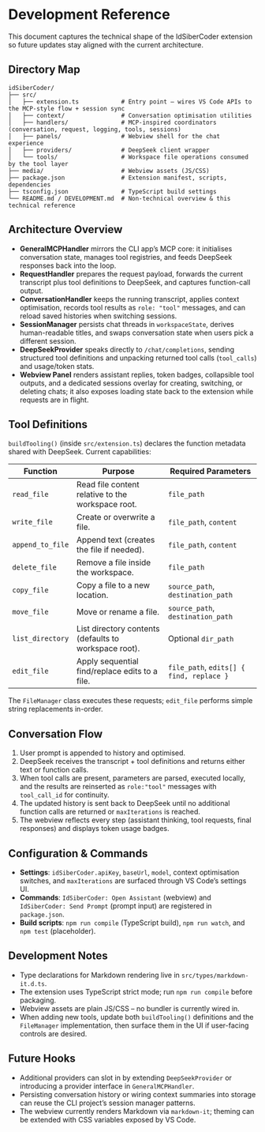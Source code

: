 # Development Reference

This document captures the technical shape of the IdSiberCoder extension so future updates stay aligned with the current architecture.

## Directory Map

```
idSiberCoder/
├── src/
│   ├── extension.ts            # Entry point – wires VS Code APIs to the MCP-style flow + session sync
│   ├── context/                # Conversation optimisation utilities
│   ├── handlers/               # MCP-inspired coordinators (conversation, request, logging, tools, sessions)
│   ├── panels/                 # Webview shell for the chat experience
│   ├── providers/              # DeepSeek client wrapper
│   └── tools/                  # Workspace file operations consumed by the tool layer
├── media/                      # Webview assets (JS/CSS)
├── package.json                # Extension manifest, scripts, dependencies
├── tsconfig.json               # TypeScript build settings
└── README.md / DEVELOPMENT.md  # Non-technical overview & this technical reference
```

## Architecture Overview

- **GeneralMCPHandler** mirrors the CLI app’s MCP core: it initialises conversation state, manages tool registries, and feeds DeepSeek responses back into the loop.
- **RequestHandler** prepares the request payload, forwards the current transcript plus tool definitions to DeepSeek, and captures function-call output.
- **ConversationHandler** keeps the running transcript, applies context optimisation, records tool results as `role: "tool"` messages, and can reload saved histories when switching sessions.
- **SessionManager** persists chat threads in `workspaceState`, derives human-readable titles, and swaps conversation state when users pick a different session.
- **DeepSeekProvider** speaks directly to `/chat/completions`, sending structured tool definitions and unpacking returned tool calls (`tool_calls`) and usage/token stats.
- **Webview Panel** renders assistant replies, token badges, collapsible tool outputs, and a dedicated sessions overlay for creating, switching, or deleting chats; it also exposes loading state back to the extension while requests are in flight.

## Tool Definitions

`buildTooling()` (inside `src/extension.ts`) declares the function metadata shared with DeepSeek. Current capabilities:

| Function        | Purpose                                                | Required Parameters            |
|-----------------|---------------------------------------------------------|--------------------------------|
| `read_file`     | Read file content relative to the workspace root.       | `file_path`                    |
| `write_file`    | Create or overwrite a file.                             | `file_path`, `content`         |
| `append_to_file`| Append text (creates the file if needed).               | `file_path`, `content`         |
| `delete_file`   | Remove a file inside the workspace.                     | `file_path`                    |
| `copy_file`     | Copy a file to a new location.                          | `source_path`, `destination_path` |
| `move_file`     | Move or rename a file.                                  | `source_path`, `destination_path` |
| `list_directory`| List directory contents (defaults to workspace root).   | Optional `dir_path`            |
| `edit_file`     | Apply sequential find/replace edits to a file.          | `file_path`, `edits[] { find, replace }` |

The `FileManager` class executes these requests; `edit_file` performs simple string replacements in-order.

## Conversation Flow

1. User prompt is appended to history and optimised.
2. DeepSeek receives the transcript + tool definitions and returns either text or function calls.
3. When tool calls are present, parameters are parsed, executed locally, and the results are reinserted as `role:"tool"` messages with `tool_call_id` for continuity.
4. The updated history is sent back to DeepSeek until no additional function calls are returned or `maxIterations` is reached.
5. The webview reflects every step (assistant thinking, tool requests, final responses) and displays token usage badges.

## Configuration & Commands

- **Settings**: `idSiberCoder.apiKey`, `baseUrl`, `model`, context optimisation switches, and `maxIterations` are surfaced through VS Code’s settings UI.
- **Commands**: `IdSiberCoder: Open Assistant` (webview) and `IdSiberCoder: Send Prompt` (prompt input) are registered in `package.json`.
- **Build scripts**: `npm run compile` (TypeScript build), `npm run watch`, and `npm test` (placeholder).

## Development Notes

- Type declarations for Markdown rendering live in `src/types/markdown-it.d.ts`.
- The extension uses TypeScript strict mode; run `npm run compile` before packaging.
- Webview assets are plain JS/CSS – no bundler is currently wired in.
- When adding new tools, update both `buildTooling()` definitions and the `FileManager` implementation, then surface them in the UI if user-facing controls are desired.

## Future Hooks

- Additional providers can slot in by extending `DeepSeekProvider` or introducing a provider interface in `GeneralMCPHandler`.
- Persisting conversation history or wiring context summaries into storage can reuse the CLI project’s session manager patterns.
- The webview currently renders Markdown via `markdown-it`; theming can be extended with CSS variables exposed by VS Code.
